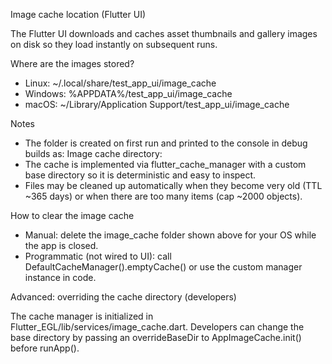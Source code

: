 Image cache location (Flutter UI)

The Flutter UI downloads and caches asset thumbnails and gallery images on disk so they load instantly on subsequent runs.

Where are the images stored?

- Linux:   ~/.local/share/test_app_ui/image_cache
- Windows: %APPDATA%/test_app_ui/image_cache
- macOS:   ~/Library/Application Support/test_app_ui/image_cache

Notes

- The folder is created on first run and printed to the console in debug builds as:
  Image cache directory: <path>
- The cache is implemented via flutter_cache_manager with a custom base directory so it is deterministic and easy to inspect.
- Files may be cleaned up automatically when they become very old (TTL ~365 days) or when there are too many items (cap ~2000 objects).

How to clear the image cache

- Manual: delete the image_cache folder shown above for your OS while the app is closed.
- Programmatic (not wired to UI): call DefaultCacheManager().emptyCache() or use the custom manager instance in code.

Advanced: overriding the cache directory (developers)

The cache manager is initialized in Flutter_EGL/lib/services/image_cache.dart. Developers can change the base directory by passing an overrideBaseDir to AppImageCache.init() before runApp().
